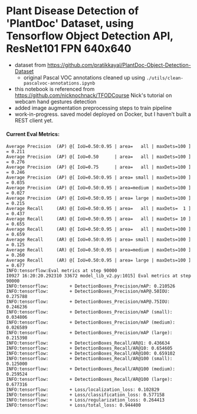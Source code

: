 # Plant Disease Detection of 'PlantDoc' Dataset, using Tensorflow Object Detection API, ResNet101 FPN 640x640
- dataset from https://github.com/pratikkayal/PlantDoc-Object-Detection-Dataset
  - original Pascal VOC annotations cleaned up using `./utils/clean-pascalvoc-annotations.ipynb`
- this notebook is referenced from https://github.com/nicknochnack/TFODCourse Nick's tutorial on webcam hand gestures detection
- added image augmentation preprocessing steps to train pipeline
- work-in-progress. saved model deployed on Docker, but I haven't built a REST client yet.

#### Current Eval Metrics:
    Average Precision  (AP) @[ IoU=0.50:0.95 | area=   all | maxDets=100 ] = 0.211
    Average Precision  (AP) @[ IoU=0.50      | area=   all | maxDets=100 ] = 0.276
    Average Precision  (AP) @[ IoU=0.75      | area=   all | maxDets=100 ] = 0.246
    Average Precision  (AP) @[ IoU=0.50:0.95 | area= small | maxDets=100 ] = 0.035
    Average Precision  (AP) @[ IoU=0.50:0.95 | area=medium | maxDets=100 ] = 0.027
    Average Precision  (AP) @[ IoU=0.50:0.95 | area= large | maxDets=100 ] = 0.215
    Average Recall     (AR) @[ IoU=0.50:0.95 | area=   all | maxDets=  1 ] = 0.437
    Average Recall     (AR) @[ IoU=0.50:0.95 | area=   all | maxDets= 10 ] = 0.655
    Average Recall     (AR) @[ IoU=0.50:0.95 | area=   all | maxDets=100 ] = 0.659
    Average Recall     (AR) @[ IoU=0.50:0.95 | area= small | maxDets=100 ] = 0.125
    Average Recall     (AR) @[ IoU=0.50:0.95 | area=medium | maxDets=100 ] = 0.260
    Average Recall     (AR) @[ IoU=0.50:0.95 | area= large | maxDets=100 ] = 0.677
    INFO:tensorflow:Eval metrics at step 90000
    I0927 16:20:20.292310 33672 model_lib_v2.py:1015] Eval metrics at step 90000
    INFO:tensorflow:        + DetectionBoxes_Precision/mAP: 0.210526
    INFO:tensorflow:        + DetectionBoxes_Precision/mAP@.50IOU: 0.275788
    INFO:tensorflow:        + DetectionBoxes_Precision/mAP@.75IOU: 0.246236
    INFO:tensorflow:        + DetectionBoxes_Precision/mAP (small): 0.034806
    INFO:tensorflow:        + DetectionBoxes_Precision/mAP (medium): 0.026589
    INFO:tensorflow:        + DetectionBoxes_Precision/mAP (large): 0.215398
    INFO:tensorflow:        + DetectionBoxes_Recall/AR@1: 0.436634
    INFO:tensorflow:        + DetectionBoxes_Recall/AR@10: 0.654605
    INFO:tensorflow:        + DetectionBoxes_Recall/AR@100: 0.659102
    INFO:tensorflow:        + DetectionBoxes_Recall/AR@100 (small): 0.125000
    INFO:tensorflow:        + DetectionBoxes_Recall/AR@100 (medium): 0.259524
    INFO:tensorflow:        + DetectionBoxes_Recall/AR@100 (large): 0.677316
    INFO:tensorflow:        + Loss/localization_loss: 0.102829
    INFO:tensorflow:        + Loss/classification_loss: 0.577158
    INFO:tensorflow:        + Loss/regularization_loss: 0.264413
    INFO:tensorflow:        + Loss/total_loss: 0.944400
